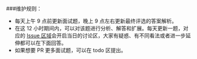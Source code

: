 ###维护规则：

- 每天上午 9 点前更新面试题，晚上 9 点左右更新最终评选的答案解析。
- 在这 12 小时期间内，可以对该题进行分析、解答和扩展。每天更新一题，对应的 [Issue 区域](https://github.com/Moosphan/Android-Daily-Interview/issues)会开启当日的讨论区，大家有疑惑、有不同看法或者进一步延伸都可以在下面回答。
- 如果想要 PR 更多面试题，可以在 todo 区提出。

